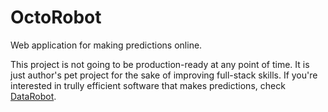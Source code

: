 # OctoRobot

Web application for making predictions online.

This project is not going to be production-ready at any point of time. It is just author's pet project for the sake of improving full-stack skills. If you're interested in trully efficient software that makes predictions, check [DataRobot](https://www.datarobot.com/).
